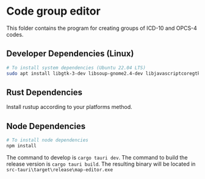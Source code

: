 # Code group editor

This folder contains the program for creating groups of ICD-10 and OPCS-4 codes.

## Developer Dependencies (Linux)

```bash
# To install system dependencies (Ubuntu 22.04 LTS)
sudo apt install libgtk-3-dev libsoup-gnome2.4-dev libjavascriptcoregtk-4.0-dev libwebkit2gtk-4.0-dev
```

## Rust Dependencies

Install rustup according to your platforms method.

## Node Dependencies

```bash
# To install node dependencies
npm install
 ```

The command to develop is `cargo tauri dev`. The command to build the release version is `cargo tauri build`. The resulting binary will be located in `src-tauri\target\release\map-editor.exe`
